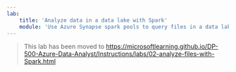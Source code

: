 ```yaml
---
lab:
    title: 'Analyze data in a data lake with Spark'
    module: 'Use Azure Synapse spark pools to query files in a data lake'
---
```


> This lab has been moved to https://microsoftlearning.github.io/DP-500-Azure-Data-Analyst/Instructions/labs/02-analyze-files-with-Spark.html